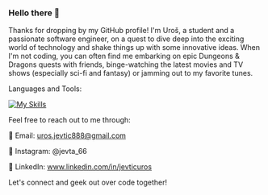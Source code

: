 ### Hello there 👋

Thanks for dropping by my GitHub profile! I'm Uroš, a student and a passionate software engineer, on a quest to dive deep into the exciting world of technology and shake things up with some innovative ideas. When I'm not coding, you can often find me embarking on epic Dungeons & Dragons quests with friends, binge-watching the latest movies and TV shows (especially sci-fi and fantasy) or jamming out to my favorite tunes.

Languages and Tools:

[![My Skills](https://skillicons.dev/icons?i=angular,cpp,cs,dotnet,java,spring,go,html,css,js,ts,py,swift,git)](https://skillicons.dev)

Feel free to reach out to me through:

📧 Email: uros.jevtic888@gmail.com

📸 Instagram: @jevta_66

👔 LinkedIn: www.linkedin.com/in/jevticuros


Let's connect and geek out over code together!
